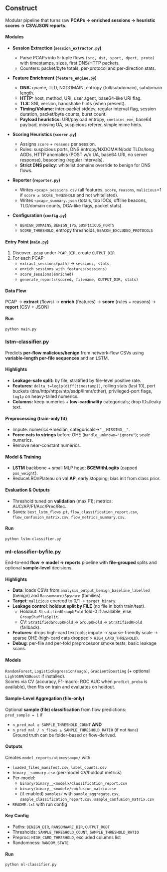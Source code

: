 ## Construct

Modular pipeline that turns raw **PCAPs → enriched sessions → heuristic scores → CSV/JSON reports**.

#### Modules
- **Session Extraction (`session_extractor.py`)**
  - Parse PCAPs into 5-tuple flows `(src, dst, sport, dport, proto)` with timestamps, sizes, first DNS/HTTP packets.
  - Counters: packet/byte totals, per-protocol and per-direction stats.

- **Feature Enrichment (`feature_engine.py`)**
  - **DNS:** qname, TLD, NXDOMAIN, entropy (full/subdomain), subdomain length.
  - **HTTP:** host, method, URI, user agent, base64-like URI flag.
  - **TLS:** SNI, version, handshake hints (when present).
  - **Timing/Volume:** inter-packet stddev, regular interval flag, session duration, packet/byte counts, burst count.
  - **Payload heuristics:** URI/payload entropy, `contains_exe`, base64 payload, missing UA, suspicious referer, simple mime hints.

- **Scoring Heuristics (`scorer.py`)**
  - Assigns `score` + `reasons` per session.
  - Rules: suspicious ports, DNS entropy/NXDOMAIN/odd TLDs/long AGDs, HTTP anomalies (POST w/o UA, base64 URI, no server response), beaconing (regular intervals).
  - **Strict DNS policy**: whitelist domains override to benign for DNS flows.

- **Reporter (`reporter.py`)**
  - Writes `<pcap>_sessions.csv` (all features, `score`, `reasons`, `malicious`=1 if `score ≥ SCORE_THRESHOLD` and not whitelisted).
  - Writes `<pcap>_summary.json` (totals, top IOCs, offline beacons, TLD/domain counts, DGA-like flags, packet stats).

- **Configuration (`config.py`)**
  - `BENIGN_DOMAINS`, `BENIGN_IPS`, `SUSPICIOUS_PORTS`
  - `SCORE_THRESHOLD`, entropy thresholds, `BEACON_EXCLUDED_PROTOCOLS`

#### Entry Point (`main.py`)
1. Discover `.pcap` under `PCAP_DIR`, create `OUTPUT_DIR`.
2. For each PCAP:
   - `extract_sessions(path)` → `sessions, stats`
   - `enrich_sessions_with_features(sessions)`
   - `score_sessions(enriched)`
   - `generate_reports(scored, filename, OUTPUT_DIR, stats)`

#### Data Flow
PCAP → **extract** (flows) → **enrich** (features) → **score** (rules + reasons) → **report** (CSV + JSON)

#### Run
```bash
python main.py
```

### lstm-classifier.py

Predicts **per-flow malicious/benign** from network-flow CSVs using **variable-length per-file sequences** and an LSTM.

#### Highlights
- **Leakage-safe split:** by file, stratified by file-level positive rate.
- **Features:** `delta_t=log1p(diff(timestamp))`, rolling stats (last 10), port buckets (dns/http/https/ntp/ssdp/llmnr/other), privileged-port flags, `log1p` on heavy-tailed numerics.
- **Columns:** keep numerics + **low-cardinality** categoricals; drop IDs/leaky text.

#### Preprocessing (train-only fit)
- Impute: numerics→median, categoricals→`"__MISSING__"`.
- **Force cats to strings** before OHE (`handle_unknown="ignore"`); scale numerics.
- Remove near-constant numerics.

#### Model & Training
- **LSTM** backbone + small MLP head; **BCEWithLogits** (capped `pos_weight`).
- ReduceLROnPlateau on val **AP**, early stopping; bias init from class prior.

#### Evaluation & Outputs
- Threshold tuned on **validation** (max F1); metrics: AUC/AP/F1/Acc/Prec/Rec.
- Saves: `best_lstm_flows.pt`, `flow_classification_report.csv`, `flow_confusion_matrix.csv`, `flow_metrics_summary.csv`.

#### Run
```bash
python lstm-classifier.py
```

### ml-classifier-byfile.py

End-to-end **flow → model → reports** pipeline with **file-grouped** splits and optional **sample-level** decisions.

#### Highlights
- **Data**: loads CSVs from `analysis_output_benign_baseline_labelled` (benign) and `Ransomware/Spyware` (families).  
- **Target**: `malicious` coerced to 0/1 → `target_binary`.  
- **Leakage control**: **holdout split by FILE** (no file in both train/test).  
  - Holdout: `StratifiedGroupKFold` fold-0 if available, else `GroupShuffleSplit`.  
  - CV: `StratifiedGroupKFold` → `GroupKFold` → `StratifiedKFold` (fallback).  
- **Features**: drops high-card text cols; impute → sparse-friendly scale → sparse OHE (high-card cats dropped > `HIGH_CARD_THRESHOLD`).  
- **Debug**: per-file and per-fold preprocessor smoke tests; basic leakage scans.

#### Models
`RandomForest`, `LogisticRegression(saga)`, `GradientBoosting` (+ optional `LightGBM`/`XGBoost` if installed).  
Scores via CV (accuracy, F1-macro; ROC AUC when `predict_proba` is available), then fits on train and evaluates on holdout.

#### Sample-Level Aggregation (file-only)
Optional **sample (file) classification** from flow predictions:  
`pred_sample = 1` if  
- `n_pred_mal ≥ SAMPLE_THRESHOLD_COUNT` **AND**  
- `n_pred_mal / n_flows ≥ SAMPLE_THRESHOLD_RATIO` (if not `None`)  
Ground truth can be folder-based or flow-derived.

#### Outputs
Creates `model_reports/<timestamp>/` with:
- `loaded_files_manifest.csv`, `label_counts.csv`
- `binary__summary.csv` (per-model CV/holdout metrics)
- Per-model:
  - `binary/binary__<model>/classification_report.csv`
  - `binary/binary__<model>/confusion_matrix.csv`
  - (if enabled) `samples/` with `sample_aggregate.csv`, `sample_classification_report.csv`, `sample_confusion_matrix.csv`
- `README.txt` with run config

#### Key Config
- Paths: `BENIGN_DIR`, `RANSOMWARE_DIR`, `OUTPUT_ROOT`
- Thresholds: `SAMPLE_THRESHOLD_COUNT`, `SAMPLE_THRESHOLD_RATIO`
- Preproc: `HIGH_CARD_THRESHOLD`, excluded columns list
- Randomness: `RANDOM_STATE`

#### Run
```bash
python ml-classifier.py
```


